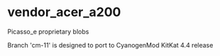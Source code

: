 vendor_acer_a200
================

Picasso_e proprietary blobs

Branch 'cm-11' is designed to port to CyanogenMod KitKat 4.4 release
